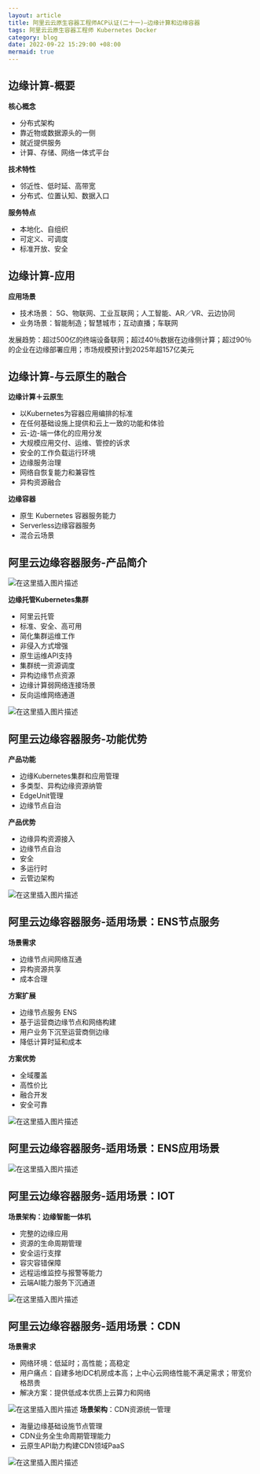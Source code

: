 ```yaml
---
layout: article
title: 阿里云云原生容器工程师ACP认证(二十一)—边缘计算和边缘容器
tags: 阿里云云原生容器工程师 Kubernetes Docker
category: blog
date: 2022-09-22 15:29:00 +08:00
mermaid: true
---
```

## 边缘计算-概要
**核心概念**

- 分布式架构
- 靠近物或数据源头的一侧
- 就近提供服务
- 计算、存储、网络一体式平台

**技术特性**

- 邻近性、低时延、高带宽
- 分布式、位置认知、数据入口

**服务特点**

- 本地化、自组织
- 可定义、可调度
- 标准开放、安全

## 边缘计算-应用
**应用场景**
- 技术场景： 5G、物联网、工业互联网；人工智能、AR／VR、云边协同
- 业务场景：智能制造；智慧城市；互动直播；车联网

发展趋势：超过500亿的终端设备联网；超过40％数据在边缘侧计算；超过90％的企业在边缘部署应用；市场规模预计到2025年超157亿美元

## 边缘计算-与云原生的融合
**边缘计算＋云原生**

- 以Kubernetes为容器应用编排的标准
- 在任何基础设施上提供和云上一致的功能和体验
- 云-边-端一体化的应用分发
- 大规模应用交付、运维、管控的诉求
- 安全的工作负载运行环境
- 边缘服务治理
- 网络自恢复能力和兼容性
- 异构资源融合

**边缘容器**

- 原生 Kubernetes 容器服务能力
- Serverless边缘容器服务
- 混合云场景

## 阿里云边缘容器服务-产品简介

![在这里插入图片描述](https://img-blog.csdnimg.cn/fcaa78a3ed2b4689a5acbb410f19fc90.png)

**边缘托管Kubernetes集群**

- 阿里云托管
- 标准、安全、高可用
- 简化集群运维工作
- 非侵入方式增强
- 原生运维API支持
- 集群统一资源调度
- 异构边缘节点资源
- 边缘计算弱网络连接场景
- 反向运维网络通道
 
![在这里插入图片描述](https://img-blog.csdnimg.cn/7a5c37368b774b01a20e9b3e6993108e.png)

## 阿里云边缘容器服务-功能优势

**产品功能**

- 边缘Kubernetes集群和应用管理
- 多类型、异构边缘资源纳管
- EdgeUnit管理
- 边缘节点自治

**产品优势**

- 边缘异构资源接入
- 边缘节点自治
- 安全
- 多运行时
- 云管边架构

![在这里插入图片描述](https://img-blog.csdnimg.cn/3198f05828a84c27bd82b9c3016a2b44.png)

## 阿里云边缘容器服务-适用场景：ENS节点服务

**场景需求**

- 边缘节点间网络互通
- 异构资源共享
- 成本合理

**方案扩展**

- 边缘节点服务 ENS
- 基于运营商边缘节点和网络构建
- 用户业务下沉至运营商侧边缘
- 降低计算时延和成本

**方案优势**

- 全域覆盖
- 高性价比
- 融合开发
- 安全可靠

![在这里插入图片描述](https://img-blog.csdnimg.cn/1460f9b7fb4a40e8b5fedb22f7aabf69.png)

## 阿里云边缘容器服务-适用场景：ENS应用场景

![在这里插入图片描述](https://img-blog.csdnimg.cn/0b139908c36d46f5ac329bdf91c23f1d.png)

## 阿里云边缘容器服务-适用场景：IOT
**场景架构：边缘智能一体机**

- 完整的边缘应用
- 资源的生命周期管理
- 安全运行支撑
- 容灾容错保障
- 远程运维监控与报警等能力
- 云端AI能力服务下沉通道

![在这里插入图片描述](https://img-blog.csdnimg.cn/306544901ba645d88abf6e6829406b0a.png)
## 阿里云边缘容器服务-适用场景：CDN
**场景需求**

- 网络环境：低延时；高性能；高稳定
- 用户痛点：自建多地IDC机房成本高；上中心云网络性能不满足需求；带宽价格昂贵
- 解决方案：提供低成本优质上云算力和网络

![在这里插入图片描述](https://img-blog.csdnimg.cn/31841e9e13f246c388c8b79ba0c6cf8c.png)
**场景架构**：CDN资源统一管理
- 海量边缘基础设施节点管理
- CDN业务全生命周期管理能力
- 云原生API助力构建CDN领域PaaS

![在这里插入图片描述](https://img-blog.csdnimg.cn/dd6eb5f6568146b68ceef11c361099ca.png)
